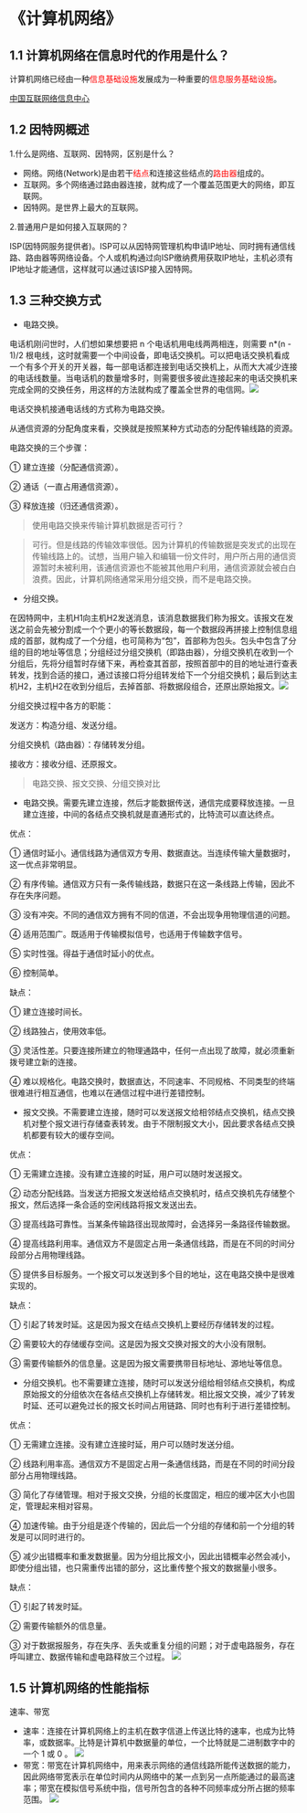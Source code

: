 # 《计算机网络》
## 1.1 计算机网络在信息时代的作用是什么？
计算机网络已经由一种<font color=red>信息基础设施</font>发展成为一种重要的<font color=red>信息服务基础设施</font>。

[中国互联网络信息中心](https://www.cnnic.net.cn/)
## 1.2 因特网概述
1.什么是网络、互联网、因特网，区别是什么？
+ 网络。网络(Network)是由若干<font color=red>结点</font>和连接这些结点的<font color=red>路由器</font>组成的。
+ 互联网。多个网络通过路由器连接，就构成了一个覆盖范围更大的网络，即互联网。
+ 因特网。是世界上最大的互联网。

2.普通用户是如何接入互联网的？

ISP(因特网服务提供者)。ISP可以从因特网管理机构申请IP地址、同时拥有通信线路、路由器等网络设备。个人或机构通过向ISP缴纳费用获取IP地址，主机必须有IP地址才能通信，这样就可以通过该ISP接入因特网。

## 1.3 三种交换方式
+ 电路交换。

电话机刚问世时，人们想如果想要把 n 个电话机用电线两两相连，则需要 n*(n - 1)/2 根电线，这时就需要一个中间设备，即电话交换机。可以把电话交换机看成一个有多个开关的开关器，每一部电话都连接到电话交换机上，从而大大减少连接的电话线数量。当电话机的数量增多时，则需要很多彼此连接起来的电话交换机来完成全网的交换任务，用这样的方法就构成了覆盖全世界的电信网。![](./img/switching.png)

  电话交换机接通电话线的方式称为电路交换。

  从通信资源的分配角度来看，交换就是按照某种方式动态的分配传输线路的资源。

  电路交换的三个步骤：

  ① 建立连接（分配通信资源）。

  ② 通话（一直占用通信资源）。

  ③ 释放连接（归还通信资源）。
  >使用电路交换来传输计算机数据是否可行？

  >可行。但是线路的传输效率很低。因为计算机的传输数据是突发式的出现在传输线路上的。试想，当用户输入和编辑一份文件时，用户所占用的通信资源暂时未被利用，该通信资源也不能被其他用户利用，通信资源就会被白白浪费。因此，计算机网络通常采用分组交换，而不是电路交换。

+ 分组交换。

在因特网中，主机H1向主机H2发送消息，该消息数据我们称为报文。该报文在发送之前会先被分割成一个个更小的等长数据段，每一个数据段再拼接上控制信息组成的首部，就构成了一个分组，也可简称为“包”，首部称为包头。包头中包含了分组的目的地址等信息；分组经过分组交换机（即路由器），分组交换机在收到一个分组后，先将分组暂时存储下来，再检查其首部，按照首部中的目的地址进行查表转发，找到合适的接口，通过该接口将分组转发给下一个分组交换机；最后到达主机H2，主机H2在收到分组后，去掉首部、将数据段组合，还原出原始报文。![](./img/packet-switching.png)

分组交换过程中各方的职能：

发送方：构造分组、发送分组。

分组交换机（路由器）：存储转发分组。

接收方：接收分组、还原报文。

>电路交换、报文交换、分组交换对比

+ 电路交换。需要先建立连接，然后才能数据传送，通信完成要释放连接。一旦建立连接，中间的各结点交换机就是直通形式的，比特流可以直达终点。

优点：

① 通信时延小。通信线路为通信双方专用、数据直达。当连续传输大量数据时，这一优点非常明显。

② 有序传输。通信双方只有一条传输线路，数据只在这一条线路上传输，因此不存在失序问题。

③ 没有冲突。不同的通信双方拥有不同的信道，不会出现争用物理信道的问题。

④ 适用范围广。既适用于传输模拟信号，也适用于传输数字信号。

⑤ 实时性强。得益于通信时延小的优点。

⑥ 控制简单。

缺点：

① 建立连接时间长。

② 线路独占，使用效率低。

③ 灵活性差。只要连接所建立的物理通路中，任何一点出现了故障，就必须重新拨号建立新的连接。

④ 难以规格化。电路交换时，数据直达，不同速率、不同规格、不同类型的终端很难进行相互通信，也难以在通信过程中进行差错控制。



+ 报文交换。不需要建立连接，随时可以发送报文给相邻结点交换机，结点交换机对整个报文进行存储查表转发。由于不限制报文大小，因此要求各结点交换机都要有较大的缓存空间。

优点：

① 无需建立连接。没有建立连接的时延，用户可以随时发送报文。

② 动态分配线路。当发送方把报文发送给结点交换机时，结点交换机先存储整个报文，然后选择一条合适的空闲线路将报文发送出去。

③ 提高线路可靠性。当某条传输路径出现故障时，会选择另一条路径传输数据。

④ 提高线路利用率。通信双方不是固定占用一条通信线路，而是在不同的时间分段部分占用物理线路。

⑤ 提供多目标服务。一个报文可以发送到多个目的地址，这在电路交换中是很难实现的。

缺点：

① 引起了转发时延。这是因为报文在结点交换机上要经历存储转发的过程。

② 需要较大的存储缓存空间。这是因为报文交换对报文的大小没有限制。

③ 需要传输额外的信息量。这是因为报文需要携带目标地址、源地址等信息。

+ 分组交换机。也不需要建立连接，随时可以发送分组给相邻结点交换机，构成原始报文的分组依次在各结点交换机上存储转发。相比报文交换，减少了转发时延、还可以避免过长的报文长时间占用链路、同时也有利于进行差错控制。

优点：

① 无需建立连接。没有建立连接时延，用户可以随时发送分组。

② 线路利用率高。通信双方不是固定占用一条通信线路，而是在不同的时间分段部分占用物理线路。

③ 简化了存储管理。相对于报文交换，分组的长度固定，相应的缓冲区大小也固定，管理起来相对容易。

④ 加速传输。由于分组是逐个传输的，因此后一个分组的存储和前一个分组的转发是可以同时进行的。

⑤ 减少出错概率和重发数据量。因为分组比报文小，因此出错概率必然会减小，即使分组出错，也只需重传出错的部分，这比重传整个报文的数据量小很多。

缺点：

① 引起了转发时延。

② 需要传输额外的信息量。

③ 对于数据报服务，存在失序、丢失或重复分组的问题；对于虚电路服务，存在呼叫建立、数据传输和虚电路释放三个过程。
![](./img/switching-mode.png)

## 1.5 计算机网络的性能指标

速率、带宽
+ 速率：连接在计算机网络上的主机在数字信道上传送比特的速率，也成为比特率，或数据率。比特是计算机中数据量的单位，一个比特就是二进制数字中的一个 1 或 0 。
![](./img/b-s.png)
+ 带宽：带宽在计算机网络中，用来表示网络的通信线路所能传送数据的能力，因此网络带宽表示在单位时间内从网络中的某一点到另一点所能通过的最高速率；带宽在模拟信号系统中指，信号所包含的各种不同频率成分所占据的频率范围。
![](./img/bandwith.png)
